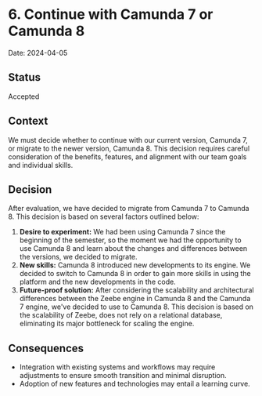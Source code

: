 # 6. Continue with Camunda 7 or Camunda 8

Date: 2024-04-05

## Status

Accepted

## Context

We must decide whether to continue with our current version, Camunda 7, or migrate to the newer version, Camunda 8. This decision requires careful consideration of the benefits, features, and alignment with our team goals and individual skills.

## Decision

After evaluation, we have decided to migrate from Camunda 7 to Camunda 8. This decision is based on several factors outlined below:
1.	**Desire to experiment:** We had been using Camunda 7 since the beginning of the semester, so the moment we had the opportunity to use Camunda 8 and learn about the changes and differences between the versions, we decided to migrate.
2.	**New skills:** Camunda 8 introduced new developments to its engine. We decided to switch to Camunda 8 in order to gain more skills in using the platform and the new developments in the code.
3.	**Future-proof solution:** After considering the scalability and architectural differences between the Zeebe engine in Camunda 8 and the Camunda 7 engine, we've decided to use to Camunda 8. This decision is based on the scalability of Zeebe, does not rely on a relational database, eliminating its major bottleneck for scaling the engine.

## Consequences

* Integration with existing systems and workflows may require adjustments to ensure smooth transition and minimal disruption.
* Adoption of new features and technologies may entail a learning curve.
